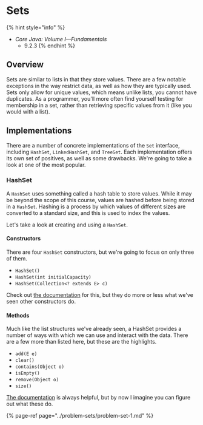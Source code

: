 # Sets

{% hint style="info" %}
* _Core Java: Volume I—Fundamentals_
  * 9.2.3
{% endhint %}

## Overview

Sets are similar to lists in that they store values. There are a few notable exceptions in the way restrict data, as well as how they are typically used. Sets only allow for unique values, which means unlike lists, you cannot have duplicates. As a programmer, you'll more often find yourself testing for membership in a set, rather than retrieving specific values from it \(like you would with a list\).

## Implementations

There are a number of concrete implementations of the `Set` interface, including `HashSet`, `LinkedHashSet`, and `TreeSet`. Each implementation offers its own set of positives, as well as some drawbacks. We're going to take a look at one of the most popular.

### HashSet

A `HashSet` uses something called a hash table to store values. While it may be beyond the scope of this course, values are hashed before being stored in a `HashSet`. Hashing is a process by which values of different sizes are converted to a standard size, and this is used to index the values.

Let's take a look at creating and using a `HashSet`.

#### Constructors

There are four `HashSet` constructors, but we're going to focus on only three of them.

* `HashSet()`
* `HashSet(int initialCapacity)`
* `HashSet(Collection<? extends E> c)`

Check out [the documentation](https://docs.oracle.com/en/java/javase/11/docs/api/java.base/java/util/HashSet.html) for this, but they do more or less what we've seen other constructors do.

#### Methods

Much like the list structures we've already seen, a HashSet provides a number of ways with which we can use and interact with the data. There are a few more than listed here, but these are the highlights.

* `add(E e)`
* `clear()`
* `contains(Object o)`
* `isEmpty()`
* `remove(Object o)`
* `size()`

[The documentation](https://docs.oracle.com/en/java/javase/11/docs/api/java.base/java/util/HashSet.html) is always helpful, but by now I imagine you can figure out what these do.

{% page-ref page="../problem-sets/problem-set-1.md" %}

